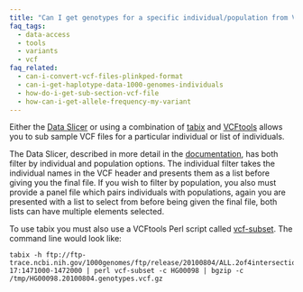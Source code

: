 ```yaml
---
title: "Can I get genotypes for a specific individual/population from VCF files?"
faq_tags:
  - data-access
  - tools
  - variants
  - vcf
faq_related:
  - can-i-convert-vcf-files-plinkped-format
  - can-i-get-haplotype-data-1000-genomes-individuals
  - how-do-i-get-sub-section-vcf-file
  - how-can-i-get-allele-frequency-my-variant
---
```

                    
Either the [Data Slicer]({{site.browser_url}}/tools.html) or using a combination of [tabix](http://samtools.sourceforge.net/tabix.shtml) and [VCFtools](http://vcftools.sourceforge.net/) allows you to sub sample VCF files for a particular individual or list of individuals.

The Data Slicer, described in more detail in the [documentation](/data-slicer), has both filter by individual and population options. The individual filter takes the individual names in the VCF header and presents them as a list before giving you the final file. If you wish to filter by population, you also must provide a panel file which pairs individuals with populations, again you are presented with a list to select from before being given the final file, both lists can have multiple elements selected.

To use tabix you must also use a VCFtools Perl script called [vcf-subset](http://vcftools.sourceforge.net/perl_module.html#vcf-subset). The command line would look like:

    tabix -h ftp://ftp-trace.ncbi.nih.gov/1000genomes/ftp/release/20100804/ALL.2of4intersection.20100804.genotypes.vcf.gz 17:1471000-1472000 | perl vcf-subset -c HG00098 | bgzip -c /tmp/HG00098.20100804.genotypes.vcf.gz
